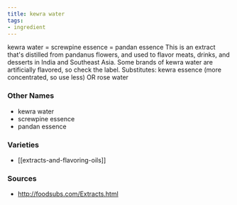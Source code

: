 ```yaml
---
title: kewra water
tags:
- ingredient
---
```

kewra water = screwpine essence = pandan essence This is an extract that's distilled from pandanus flowers, and used to flavor meats, drinks, and desserts in India and Southeast Asia. Some brands of kewra water are artificially flavored, so check the label. Substitutes: kewra essence (more concentrated, so use less) OR rose water

### Other Names

* kewra water
* screwpine essence
* pandan essence

### Varieties

* [[extracts-and-flavoring-oils]]

### Sources
* http://foodsubs.com/Extracts.html

